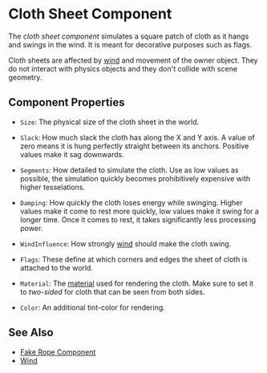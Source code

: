 # Cloth Sheet Component

The *cloth sheet component* simulates a square patch of cloth as it hangs and swings in the wind. It is meant for decorative purposes such as flags.

Cloth sheets are affected by [wind](wind.md) and movement of the owner object. They do not interact with physics objects and they don't collide with scene geometry.

## Component Properties

* `Size`: The physical size of the cloth sheet in the world.

* `Slack`: How much slack the cloth has along the X and Y axis. A value of zero means it is hung perfectly straight between its anchors. Positive values make it sag downwards.

* `Segments`: How detailed to simulate the cloth. Use as low values as possible, the simulation quickly becomes prohibitively expensive with higher tesselations.

* `Damping`: How quickly the cloth loses energy while swinging. Higher values make it come to rest more quickly, low values make it swing for a longer time. Once it comes to rest, it takes significantly less processing power.

* `WindInfluence`: How strongly [wind](wind.md) should make the cloth swing.

* `Flags`: These define at which corners and edges the sheet of cloth is attached to the world.

* `Material`: The [material](../materials/materials-overview.md) used for rendering the cloth. Make sure to set it to *two-sided* for cloth that can be seen from both sides.

* `Color`: An additional tint-color for rendering.

## See Also

* [Fake Rope Component](fake-rope-component.md)
* [Wind](wind.md)
